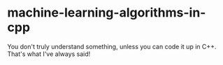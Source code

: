 # machine-learning-algorithms-in-cpp
You don't truly understand something, unless you can code it up in C++. That's what I've always said!
